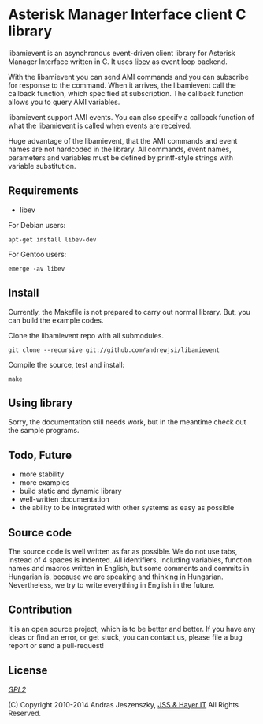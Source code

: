 # Asterisk Manager Interface client C library

libamievent is an asynchronous event-driven client library for Asterisk Manager
Interface written in C. It uses [libev](http://software.schmorp.de/pkg/libev.html) as event
loop backend. 

With the libamievent you can send AMI commands and you can subscribe for
response to the command. When it arrives, the libamievent call the callback
function, which specified at subscription. The callback function allows you to
query AMI variables.

libamievent support AMI events. You can also specify a callback function of
what the libamievent is called when events are received.

Huge advantage of the libamievent, that the AMI commands and event names are
not hardcoded in the library. All commands, event names, parameters and
variables must be defined by printf-style strings with variable substitution.

## Requirements

* libev

For Debian users:

    apt-get install libev-dev

For Gentoo users:

    emerge -av libev

## Install

Currently, the Makefile is not prepared to carry out normal library. But, you
can build the example codes.

Clone the libamievent repo with all submodules.

    git clone --recursive git://github.com/andrewjsi/libamievent

Compile the source, test and install:

    make

## Using library

Sorry, the documentation still needs work, but in the meantime check out the sample
programs.

## Todo, Future

* more stability
* more examples
* build static and dynamic library
* well-written documentation
* the ability to be integrated with other systems as easy as possible

## Source code

The source code is well written as far as possible. We do not use tabs, instead
of 4 spaces is indented. All identifiers, including variables, function names
and macros written in English, but some comments and commits in Hungarian is,
because we are speaking and thinking in Hungarian. Nevertheless, we try to
write everything in English in the future.

## Contribution

It is an open source project, which is to be better and better. If you have any
ideas or find an error, or get stuck, you can contact us, please file a bug
report or send a pull-request!

## License

[_GPL2_](https://www.gnu.org/licenses/gpl-2.0.html)

(C) Copyright 2010-2014 Andras Jeszenszky, [JSS & Hayer
IT](http://www.jsshayer.hu) All Rights Reserved.
